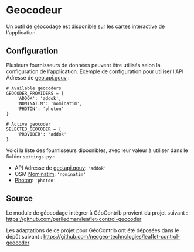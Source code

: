 # Geocodeur

Un outil de géocodage est disponible sur les cartes interactive de l'application. 

## Configuration

Plusieurs fournisseurs de données peuvent être utilisés selon la configuration de l'application. 
Exemple de configuration pour utiliser l'API Adresse de [geo.api.gouv](https://geo.api.gouv.fr/adresse) :

```
# Available geocoders
GEOCODER_PROVIDERS = {
    'ADDOK': 'addok',
    'NOMINATIM': 'nominatim',
    'PHOTON': 'photon'
}

# Active geocoder
SELECTED_GEOCODER = {
    'PROVIDER': 'addok'
}
```

Voici la liste des fournisseurs diposnibles, avec leur valeur à utiliser dans le fichier `settings.py` :

* API Adresse de [geo.api.gouv](https://geo.api.gouv.fr/adresse): `'addok'`
* OSM [Nominatim](https://nominatim.org/release-docs/develop/api/Overview/): `'nominatim'`
* [Photon](http://photon.komoot.de/): `'photon'`
<!-- * [Bing](https://docs.microsoft.com/en-us/bingmaps/rest-services/locations/?redirectedfrom=MSDN): `'bing'` -->


## Source

Le module de géocodage intégrer à GéoContrib provient du projet suivant :
https://github.com/perliedman/leaflet-control-geocoder

Les adaptations de ce projet pour GéoContrib ont été déposées dans le dépôt suivant :
https://github.com/neogeo-technologies/leaflet-control-geocoder
